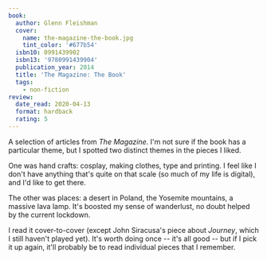 ```yaml
---
book:
  author: Glenn Fleishman
  cover:
    name: the-magazine-the-book.jpg
    tint_color: '#677b54'
  isbn10: 0991439902
  isbn13: '9780991439904'
  publication_year: 2014
  title: 'The Magazine: The Book'
  tags:
    - non-fiction
review:
  date_read: 2020-04-13
  format: hardback
  rating: 5
---
```


A selection of articles from *The Magazine*.
I'm not sure if the book has a particular theme, but I spotted two distinct themes in the pieces I liked.

One was hand crafts: cosplay, making clothes, type and printing.
I feel like I don't have anything that's quite on that scale (so much of my life is digital), and I'd like to get there.

The other was places: a desert in Poland, the Yosemite mountains, a massive lava lamp.
It's boosted my sense of wanderlust, no doubt helped by the current lockdown.

I read it cover-to-cover (except John Siracusa's piece about *Journey*, which I still haven't played yet).
It's worth doing once -- it's all good -- but if I pick it up again, it'll probably be to read individual pieces that I remember.